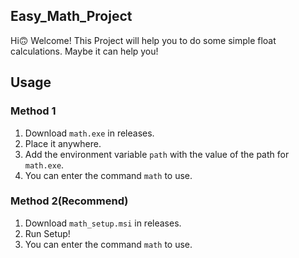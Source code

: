 ## Easy_Math_Project

Hi🙃 Welcome! This Project will help you to do some simple float calculations. Maybe it can help you!

## Usage
### Method 1
1. Download `math.exe` in releases.
2. Place it anywhere.
3. Add the environment variable `path` with the value of the path for `math.exe`.
4. You can enter the command `math` to use.

### Method 2(Recommend)
1. Download `math_setup.msi` in releases.
2. Run Setup!
3. You can enter the command `math` to use.